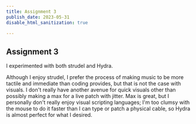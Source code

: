 ```yaml
---
title: Assignment 3
publish_date: 2023-05-31
disable_html_sanitization: true

---
```

## Assignment 3





I experimented with both strudel and Hydra.

Although I enjoy strudel, I prefer the process of making music to be more tactile and immediate than coding provides, but that is not the case with visuals. I don't really have another avenue for quick visuals other than possibly making a max for a live patch with jitter. Max is great, but I personally don't really enjoy visual scripting languages; I'm too clumsy with the mouse to do it faster than I can type or patch a physical cable, so Hydra is almost perfect for what I desired.


